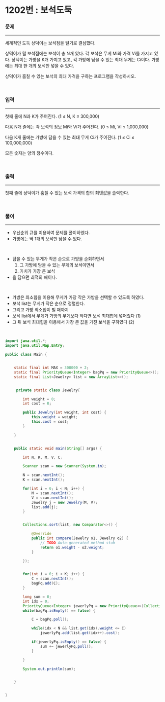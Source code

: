 1202번 : 보석도둑
===

### 문제
---
세계적인 도둑 상덕이는 보석점을 털기로 결심했다.

상덕이가 털 보석점에는 보석이 총 N개 있다. 각 보석은 무게 Mi와 가격 Vi를 가지고 있다. 상덕이는 가방을 K개 가지고 있고, 각 가방에 담을 수 있는 최대 무게는 Ci이다. 가방에는 최대 한 개의 보석만 넣을 수 있다.

상덕이가 훔칠 수 있는 보석의 최대 가격을 구하는 프로그램을 작성하시오.

<br>

### 입력
---
첫째 줄에 N과 K가 주어진다. (1 ≤ N, K ≤ 300,000)

다음 N개 줄에는 각 보석의 정보 Mi와 Vi가 주어진다. (0 ≤ Mi, Vi ≤ 1,000,000)

다음 K개 줄에는 가방에 담을 수 있는 최대 무게 Ci가 주어진다. (1 ≤ Ci ≤ 100,000,000)

모든 숫자는 양의 정수이다.

<br>

### 출력
---
첫째 줄에 상덕이가 훔칠 수 있는 보석 가격의 합의 최댓값을 출력한다.

<br>

### 풀이
---

- 우선순위 큐를 이용하여 문제를 풀이하였다.
- 가방에는 딱 1개의 보석만 담을 수 있다.

<br>

- 담을 수 있는 무게가 작은 순으로 가방을 순회하면서
    1) 그 가방에 담을 수 있는 무게의 보석이면서
    2) 가치가 가장 큰 보석
- 을 담으면 최적의 해이다.

<br>

- 가방은 최소힙을 이용해 무게가 가장 작은 가방을 선택할 수 있도록 하였다.
- 보석 list는 무게가 작은 순으로 정렬한다.
- 그리고 가방 최소힙이 빌 때까지
- 보석 list에서 무게가 가방의 무게보다 작다면 보석 최대힙에 넣어줬다 (1)
- 그 뒤 보석 최대힙을 이용해서 가장 큰 값을 가진 보석을 구하였다 (2)

<br>

```java
import java.util.*;
import java.util.Map.Entry;

public class Main {


	static final int MAX = 300000 + 2;
	static final PriorityQueue<Integer> bagPq = new PriorityQueue<>();
	static final List<Jewelry> list = new ArrayList<>();


	 private static class Jewelry{

		int weight = 0;
		int cost = 0;

		public Jewelry(int weight, int cost) {
			this.weight = weight;
			this.cost = cost;
		}

	}


	public static void main(String[] args) {

		int N, K, M, V, C;

		Scanner scan = new Scanner(System.in);

		N = scan.nextInt();
		K = scan.nextInt();

		for(int i = 0; i < N; i++) {
			M = scan.nextInt();
			V = scan.nextInt();
			Jewelry j = new Jewelry(M, V);
			list.add(j);
		}


		Collections.sort(list, new Comparator<>() {

			@Override
			public int compare(Jewelry o1, Jewelry o2) {
				// TODO Auto-generated method stub
				return o1.weight - o2.weight;
			}

		});


		for(int i = 0; i < K; i++) {
			C = scan.nextInt();
			bagPq.add(C);
		}

		long sum = 0;
		int idx = 0;
		PriorityQueue<Integer> jewerlyPq = new PriorityQueue<>(Collections.reverseOrder());
		while(bagPq.isEmpty() == false) {

			C = bagPq.poll();

			while(idx < N && list.get(idx).weight <= C)
				jewerlyPq.add(list.get(idx++).cost);

			if(jewerlyPq.isEmpty() == false) {
				sum += jewerlyPq.poll();
			}

		}

		System.out.println(sum);


	}


}


```
